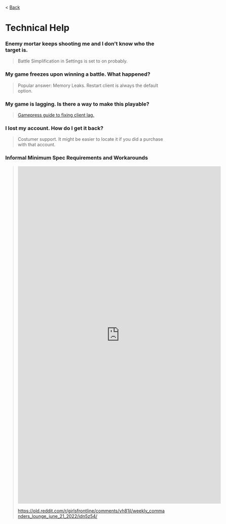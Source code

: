 < [Back](mainpage)

# Technical Help

### Enemy mortar keeps shooting me and I don't know who the target is.

> Battle Simplification in Settings is set to on probably.

### My game freezes upon winning a battle. What happened?

> Popular answer: Memory Leaks. Restart client is always the default option.

### My game is lagging. Is there a way to make this playable?

> [Gamepress guide to fixing client lag.](https://gamepress.gg/girlsfrontline/fixing-gfl-client-lag-possible-workarounds)

### I lost my account. How do I get it back?

> Costumer support. It might be easier to locate it if you did a purchase with that account.

### Informal Minimum Spec Requirements and Workarounds

> <iframe id="reddit-embed" src="https://www.redditmedia.com/r/girlsfrontline/comments/tejuwb/weekly_commanders_lounge_march_15_2022/i0wr7x1/?depth=1&amp;showmore=false&amp;embed=true&amp;showmedia=false&amp;theme=dark" sandbox="allow-scripts allow-same-origin allow-popups" style="border: none;" height="1062" width="640" scrolling="no"></iframe>
>
> <https://old.reddit.com/r/girlsfrontline/comments/vh81jl/weekly_commanders_lounge_june_21_2022/idn5z54/>
